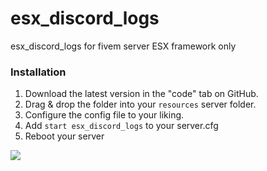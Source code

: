 # esx_discord_logs
esx_discord_logs for fivem server ESX framework only

### Installation
1) Download the latest version in the "code" tab on GitHub.
2) Drag & drop the folder into your `resources` server folder.
3) Configure the config file to your liking.
4) Add `start esx_discord_logs` to your server.cfg
5) Reboot your server

![](https://img001.prntscr.com/file/img001/dQfwPYsoSxaOEFv4IxW4Lw.png)
